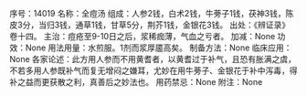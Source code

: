 序号：14019
名称：全痘汤
组成：人参2钱，白术2钱，牛蒡子1钱，茯神3钱，陈皮3分，当归3钱，通草1钱，甘草5分，荆芥1钱，金银花3钱。
出处：《辨证录》卷十四。
主治：痘疮至9-10日之后，浆稀痂薄，气血之亏者。
加减：None
功效：None
用法用量：水煎服。1剂而浆厚靥高矣。
制备方法：None
临床应用：None
各家论述：此方用人参而不用黄耆者，以黄耆过于补气，且恐有胀满之虞，不若多用人参既补气而复无增闷之嫌耳，尤妙在用牛蒡子、金银花于补中泻毒，得补之益而更获散之利，真善后之妙法也。
用药禁忌：None
附注：None
